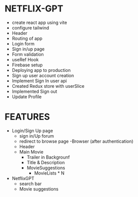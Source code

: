 # NETFLIX-GPT

- create react app using vite
- configure tailwind
- Header
- Routing of app
- Login form
- Sign in/up page
- Form validation
- useRef Hook
- Firebase setup
- Deploying app to production
- Sign up user account creation
- Implement Sign In user api
- Created Redux store with userSlice
- Implemented Sign out 
- Update Profile




# FEATURES

- Login/Sign Up page
    - sign in/Up forum
    - redirect to browse page
-Browser (after authentication)
    - Header
    - Main Movie
        - Trailer in Backgrounf
        - Title & Description
        - MovieSuggestions
             - MovieLists * N
- NetflixGPT
    - search bar
    - Movie suggestions
    
         
